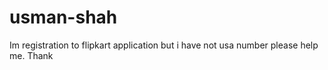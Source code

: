 # usman-shah
Im registration to flipkart application but i have not usa number please help me. Thank 
